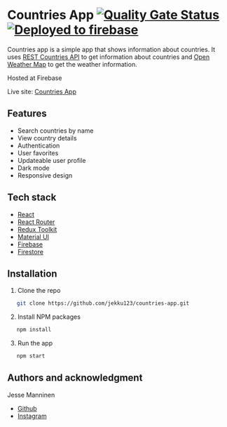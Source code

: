 # Countries App [![Quality Gate Status](https://sonarcloud.io/api/project_badges/measure?project=jekku123_countries-app&metric=alert_status)](https://sonarcloud.io/summary/new_code?id=jekku123_countries-app) [![Deployed to firebase](https://github.com/jekku123/countries-app/actions/workflows/firebase-hosting-merge.yml/badge.svg)](https://github.com/jekku123/countries-app/actions/workflows/firebase-hosting-merge.yml)

Countries app is a simple app that shows information about countries. It uses [REST Countries API](https://restcountries.eu/) to get information about countries and [Open Weather Map](https://api.openweathermap.org/) to get the weather information.

Hosted at Firebase

Live site: [Countries App](https://countries-app-d0f36.firebaseapp.com/)

## Features

- Search countries by name
- View country details
- Authentication
- User favorites
- Updateable user profile
- Dark mode
- Responsive design

## Tech stack

- [React](https://reactjs.org/)
- [React Router](https://reactrouter.com/)
- [Redux Toolkit](https://redux-toolkit.js.org/)
- [Material UI](https://material-ui.com/)
- [Firebase](https://firebase.google.com/)
- [Firestore](https://firebase.google.com/products/firestore)

## Installation

1. Clone the repo

```sh
   git clone https://github.com/jekku123/countries-app.git
```

2. Install NPM packages

```sh
   npm install
```

3. Run the app

```sh
   npm start
```

## Authors and acknowledgment

Jesse Manninen

- [Github](https://github.com/jekku123)
- [Instagram](https://www.instagram.com/jekku123/)
